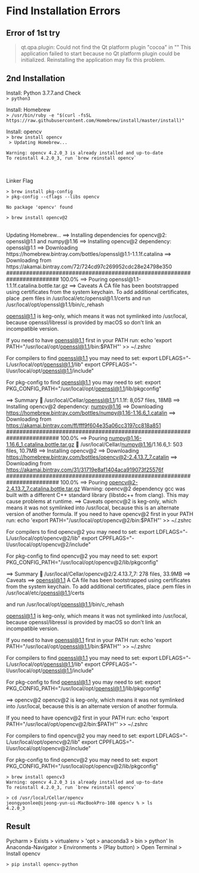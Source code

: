 # Find Installation Errors
## Error of 1st try
> qt.qpa.plugin: Could not find the Qt platform plugin "cocoa" in "" This application failed to start because no Qt platform plugin could be initialized. Reinstalling the application may fix this problem.

## 2nd Installation
Install: Python 3.7.7.and Check <br>
```> python3```

Install: Homebrew <br>
```> /usr/bin/ruby -e "$(curl -fsSL https://raw.githubusercontent.com/Homebrew/install/master/install)"```

Install: opencv<br>
```> brew install opencv``` <br>
``` > Updating Homebrew...```<br>
```
Warning: opencv 4.2.0_3 is already installed and up-to-date
To reinstall 4.2.0_3, run `brew reinstall opencv`
```
<br>

Linker Flag <br>
```
> brew install pkg-config
> pkg-config --cflags --libs opencv
```
```
No package 'opencv' found
```

```
> brew install opencv@2
```
<br>
Updating Homebrew...
==> Installing dependencies for opencv@2: openssl@1.1 and numpy@1.16
==> Installing opencv@2 dependency: openssl@1.1
==> Downloading https://homebrew.bintray.com/bottles/openssl@1.1-1.1.1f.catalina
==> Downloading from https://akamai.bintray.com/72/724cd97c269952cdc28e24798e350
######################################################################## 100.0%
==> Pouring openssl@1.1-1.1.1f.catalina.bottle.tar.gz
==> Caveats
A CA file has been bootstrapped using certificates from the system
keychain. To add additional certificates, place .pem files in
  /usr/local/etc/openssl@1.1/certs
and run
  /usr/local/opt/openssl@1.1/bin/c_rehash

openssl@1.1 is keg-only, which means it was not symlinked into /usr/local,
because openssl/libressl is provided by macOS so don't link an incompatible version.

If you need to have openssl@1.1 first in your PATH run:
  echo 'export PATH="/usr/local/opt/openssl@1.1/bin:$PATH"' >> ~/.zshrc

For compilers to find openssl@1.1 you may need to set:
  export LDFLAGS="-L/usr/local/opt/openssl@1.1/lib"
  export CPPFLAGS="-I/usr/local/opt/openssl@1.1/include"

For pkg-config to find openssl@1.1 you may need to set:
  export PKG_CONFIG_PATH="/usr/local/opt/openssl@1.1/lib/pkgconfig"

==> Summary
🍺  /usr/local/Cellar/openssl@1.1/1.1.1f: 8,057 files, 18MB
==> Installing opencv@2 dependency: numpy@1.16
==> Downloading https://homebrew.bintray.com/bottles/numpy@1.16-1.16.6_1.catalin
==> Downloading from https://akamai.bintray.com/ff/fff9f604e35a06cc3197cc818a851
######################################################################## 100.0%
==> Pouring numpy@1.16-1.16.6_1.catalina.bottle.tar.gz
🍺  /usr/local/Cellar/numpy@1.16/1.16.6_1: 503 files, 10.7MB
==> Installing opencv@2
==> Downloading https://homebrew.bintray.com/bottles/opencv@2-2.4.13.7_7.catalin
==> Downloading from https://akamai.bintray.com/31/31719e8af1404aca919073f25576f
######################################################################## 100.0%
==> Pouring opencv@2-2.4.13.7_7.catalina.bottle.tar.gz
Warning: opencv@2 dependency gcc was built with a different C++ standard
library (libstdc++ from clang). This may cause problems at runtime.
==> Caveats
opencv@2 is keg-only, which means it was not symlinked into /usr/local,
because this is an alternate version of another formula.
If you need to have opencv@2 first in your PATH run:
  echo 'export PATH="/usr/local/opt/opencv@2/bin:$PATH"' >> ~/.zshrc

For compilers to find opencv@2 you may need to set:
  export LDFLAGS="-L/usr/local/opt/opencv@2/lib"
  export CPPFLAGS="-I/usr/local/opt/opencv@2/include"

For pkg-config to find opencv@2 you may need to set:
  export PKG_CONFIG_PATH="/usr/local/opt/opencv@2/lib/pkgconfig"

==> Summary
🍺  /usr/local/Cellar/opencv@2/2.4.13.7_7: 278 files, 33.9MB
==> Caveats
==> openssl@1.1
A CA file has been bootstrapped using certificates from the system
keychain. To add additional certificates, place .pem files in
  /usr/local/etc/openssl@1.1/certs

and run
  /usr/local/opt/openssl@1.1/bin/c_rehash

openssl@1.1 is keg-only, which means it was not symlinked into /usr/local,
because openssl/libressl is provided by macOS so don't link an incompatible version.

If you need to have openssl@1.1 first in your PATH run:
  echo 'export PATH="/usr/local/opt/openssl@1.1/bin:$PATH"' >> ~/.zshrc

For compilers to find openssl@1.1 you may need to set:
  export LDFLAGS="-L/usr/local/opt/openssl@1.1/lib"
  export CPPFLAGS="-I/usr/local/opt/openssl@1.1/include"

For pkg-config to find openssl@1.1 you may need to set:
  export PKG_CONFIG_PATH="/usr/local/opt/openssl@1.1/lib/pkgconfig"

==> opencv@2
opencv@2 is keg-only, which means it was not symlinked into /usr/local,
because this is an alternate version of another formula.

If you need to have opencv@2 first in your PATH run:
  echo 'export PATH="/usr/local/opt/opencv@2/bin:$PATH"' >> ~/.zshrc

For compilers to find opencv@2 you may need to set:
  export LDFLAGS="-L/usr/local/opt/opencv@2/lib"
  export CPPFLAGS="-I/usr/local/opt/opencv@2/include"

For pkg-config to find opencv@2 you may need to set:
  export PKG_CONFIG_PATH="/usr/local/opt/opencv@2/lib/pkgconfig"



```
> brew install opencv3
Warning: opencv 4.2.0_3 is already installed and up-to-date
To reinstall 4.2.0_3, run `brew reinstall opencv`
```


```
> cd /usr/local/Cellar/opencv
jeongyoonlee@ijeong-yun-ui-MacBookPro-108 opencv % > ls
4.2.0_3
```

## Result
Pycharm > Exists > virtualenv > 'opt > anaconda3 > bin > python'
In Anaconda-Navigator > Environments > (Play button) > Open Terminal > Install opencv
```
> pip install opencv-python

```

